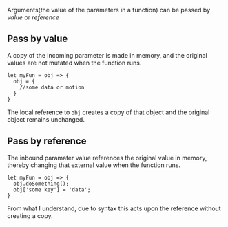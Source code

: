 Arguments(the value of the parameters in a function)
can be passed by *value* or *reference*

## Pass by value

A copy of the incoming parameter is made in memory, and the original values are not mutated when the function runs.

```
let myFun = obj => {
  obj = {
    //some data or motion
  }
}
```
The local reference to `obj` creates a copy of that object and the original object remains unchanged.

## Pass by reference

The inbound paramater value references the original value in memory, thereby changing that external value when the function runs.

```
let myFun = obj => {
  obj.doSomething();
  obj['some key'] = 'data';
}
```
From what I understand, due to syntax this acts upon the reference without creating a copy. 